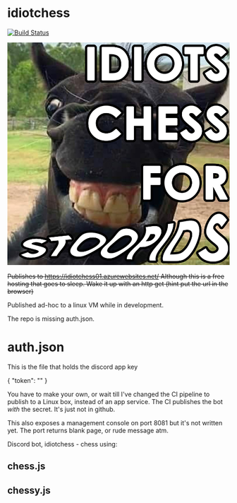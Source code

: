 # idiotchess

[![Build Status](https://matthewcocks.visualstudio.com/AWCards/_apis/build/status/PunkUnicorn.idiotchess?branchName=master)](https://matthewcocks.visualstudio.com/AWCards/_build/latest?definitionId=4&branchName=master)

![Idiot Chess for Stupids](CHESS.png)

~~Publishes to https://idiotchess01.azurewebsites.net/
Although this is a free hosting that goes to sleep. Wake it  up with an http get (hint put the url in the browser)~~

Published ad-hoc to a linux VM while in development.

The repo is missing auth.json.

# auth.json

This is the file that holds the discord app key

{
"token": "<secret token here>"
}

You have to make your own, or wait till I've changed the CI pipeline to publish to a Linux box, instead of an app service. The CI publishes the bot *with* the secret. It's just not in github.


This also exposes a management console on port 8081 but it's not written yet. The port returns blank page, or rude message atm.


Discord bot, idiotchess - chess using: 

## chess.js
## chessy.js

